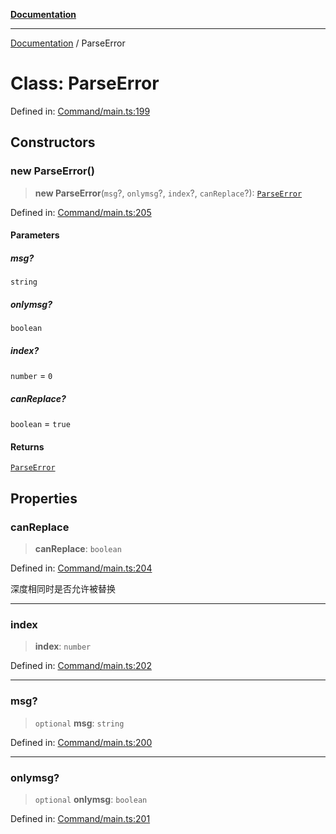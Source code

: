 [**Documentation**](../README.md)

***

[Documentation](../globals.md) / ParseError

# Class: ParseError

Defined in: [Command/main.ts:199](https://github.com/XiaoYangx666/SAPI-Pro/blob/f4b3a55bd14c42fce5d687eca57d1987c433a912/src/SAPI-Pro/Command/main.ts#L199)

## Constructors

### new ParseError()

> **new ParseError**(`msg`?, `onlymsg`?, `index`?, `canReplace`?): [`ParseError`](ParseError.md)

Defined in: [Command/main.ts:205](https://github.com/XiaoYangx666/SAPI-Pro/blob/f4b3a55bd14c42fce5d687eca57d1987c433a912/src/SAPI-Pro/Command/main.ts#L205)

#### Parameters

##### msg?

`string`

##### onlymsg?

`boolean`

##### index?

`number` = `0`

##### canReplace?

`boolean` = `true`

#### Returns

[`ParseError`](ParseError.md)

## Properties

### canReplace

> **canReplace**: `boolean`

Defined in: [Command/main.ts:204](https://github.com/XiaoYangx666/SAPI-Pro/blob/f4b3a55bd14c42fce5d687eca57d1987c433a912/src/SAPI-Pro/Command/main.ts#L204)

深度相同时是否允许被替换

***

### index

> **index**: `number`

Defined in: [Command/main.ts:202](https://github.com/XiaoYangx666/SAPI-Pro/blob/f4b3a55bd14c42fce5d687eca57d1987c433a912/src/SAPI-Pro/Command/main.ts#L202)

***

### msg?

> `optional` **msg**: `string`

Defined in: [Command/main.ts:200](https://github.com/XiaoYangx666/SAPI-Pro/blob/f4b3a55bd14c42fce5d687eca57d1987c433a912/src/SAPI-Pro/Command/main.ts#L200)

***

### onlymsg?

> `optional` **onlymsg**: `boolean`

Defined in: [Command/main.ts:201](https://github.com/XiaoYangx666/SAPI-Pro/blob/f4b3a55bd14c42fce5d687eca57d1987c433a912/src/SAPI-Pro/Command/main.ts#L201)
